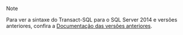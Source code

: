 > [!Note]
> Para ver a sintaxe do Transact-SQL para o SQL Server 2014 e versões anteriores, confira a [Documentação das versões anteriores](../sql-server/previous-versions-sql-server.md#offline-documentation).